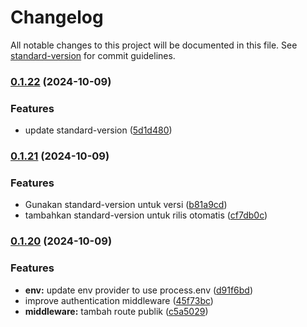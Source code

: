 # Changelog

All notable changes to this project will be documented in this file. See [standard-version](https://github.com/conventional-changelog/standard-version) for commit guidelines.

### [0.1.22](https://github.com/bipproduction/package-template/compare/v0.1.21...v0.1.22) (2024-10-09)


### Features

* update standard-version ([5d1d480](https://github.com/bipproduction/package-template/commit/5d1d480a012bdb51500b49145d02bed89810cd12))

### [0.1.21](https://github.com/bipproduction/package-template/compare/v0.1.20...v0.1.21) (2024-10-09)


### Features

* Gunakan standard-version untuk versi ([b81a9cd](https://github.com/bipproduction/package-template/commit/b81a9cd7b6cedb4d7d072cbe41fd591480b42b83))
* tambahkan standard-version untuk rilis otomatis ([cf7db0c](https://github.com/bipproduction/package-template/commit/cf7db0c5e551fc62cb8043edae85ef742f8c8893))

### [0.1.20](https://github.com/bipproduction/package-template/compare/v0.1.10...v0.1.20) (2024-10-09)


### Features

* **env:** update env provider to use process.env ([d91f6bd](https://github.com/bipproduction/package-template/commit/d91f6bd96680c6a1235646f419fe8129e263f4dc))
* improve authentication middleware ([45f73bc](https://github.com/bipproduction/package-template/commit/45f73bcf9719ceb1038a454e2d414cde08ef0b21))
* **middleware:** tambah route publik ([c5a5029](https://github.com/bipproduction/package-template/commit/c5a5029a801444ff3c7b2a384b49aaabde9b5a65))
